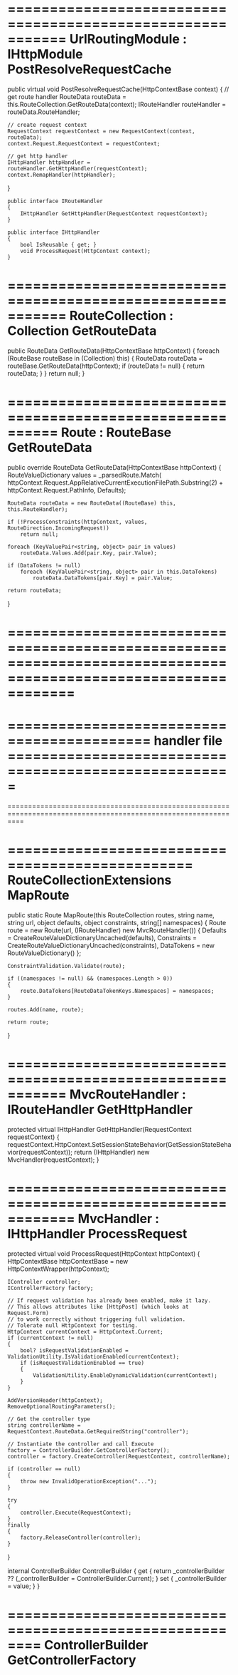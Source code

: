 
===========================================================
UrlRoutingModule : IHttpModule
    PostResolveRequestCache
===========================================================

public virtual void PostResolveRequestCache(HttpContextBase context)
{
    // get route handler
    RouteData routeData = this.RouteCollection.GetRouteData(context);
    IRouteHandler routeHandler = routeData.RouteHandler;
    
    // create request context
    RequestContext requestContext = new RequestContext(context, routeData);
    context.Request.RequestContext = requestContext;
    
    // get http handler
    IHttpHandler httpHandler = routeHandler.GetHttpHandler(requestContext);
    context.RemapHandler(httpHandler);
}

    public interface IRouteHandler
    {
        IHttpHandler GetHttpHandler(RequestContext requestContext);
    }

    public interface IHttpHandler
    {
        bool IsReusable { get; }
        void ProcessRequest(HttpContext context);
    }

===========================================================
RouteCollection : Collection<RouteBase>
    GetRouteData
===========================================================

public RouteData GetRouteData(HttpContextBase httpContext)
{
    foreach (RouteBase routeBase in (Collection<RouteBase>) this)
    {
        RouteData routeData = routeBase.GetRouteData(httpContext);
        if (routeData != null)
        {
            return routeData;
        }
    }
    return null;
}

==========================================================
Route : RouteBase
    GetRouteData
==========================================================

public override RouteData GetRouteData(HttpContextBase httpContext)
{
    RouteValueDictionary values = _parsedRoute.Match(
        httpContext.Request.AppRelativeCurrentExecutionFilePath.Substring(2) + httpContext.Request.PathInfo, 
        Defaults);

    RouteData routeData = new RouteData((RouteBase) this, this.RouteHandler);

    if (!ProcessConstraints(httpContext, values, RouteDirection.IncomingRequest))
        return null;

    foreach (KeyValuePair<string, object> pair in values)
        routeData.Values.Add(pair.Key, pair.Value);

    if (DataTokens != null)
        foreach (KeyValuePair<string, object> pair in this.DataTokens)
            routeData.DataTokens[pair.Key] = pair.Value;

    return routeData;
}

================================================================================================================
================================================================================================================
===========================================  handler file  =====================================================
================================================================================================================
================================================================================================================

================================================
RouteCollectionExtensions
    MapRoute
================================================

public static Route MapRoute(this RouteCollection routes, string name, string url, object defaults, object constraints, string[] namespaces)
{
    Route route = new Route(url, (IRouteHandler) new MvcRouteHandler())
    {
        Defaults = CreateRouteValueDictionaryUncached(defaults),
        Constraints = CreateRouteValueDictionaryUncached(constraints),
        DataTokens = new RouteValueDictionary()
    };

    ConstraintValidation.Validate(route);

    if ((namespaces != null) && (namespaces.Length > 0))
    {
        route.DataTokens[RouteDataTokenKeys.Namespaces] = namespaces;
    }

    routes.Add(name, route);

    return route;
}

===========================================================
MvcRouteHandler : IRouteHandler
    GetHttpHandler
===========================================================

protected virtual IHttpHandler GetHttpHandler(RequestContext requestContext)
{
    requestContext.HttpContext.SetSessionStateBehavior(GetSessionStateBehavior(requestContext));
    return (IHttpHandler) new MvcHandler(requestContext);
}

============================================================
MvcHandler : IHttpHandler
    ProcessRequest
============================================================

protected virtual void ProcessRequest(HttpContext httpContext)
{
    HttpContextBase httpContextBase = new HttpContextWrapper(httpContext);
    
    IController controller;
    IControllerFactory factory;
    
    // If request validation has already been enabled, make it lazy.
    // This allows attributes like [HttpPost] (which looks at Request.Form)
    // to work correctly without triggering full validation.
    // Tolerate null HttpContext for testing.
    HttpContext currentContext = HttpContext.Current;
    if (currentContext != null)
    {
        bool? isRequestValidationEnabled = ValidationUtility.IsValidationEnabled(currentContext);
        if (isRequestValidationEnabled == true)
        {
            ValidationUtility.EnableDynamicValidation(currentContext);
        }
    }

    AddVersionHeader(httpContext);
    RemoveOptionalRoutingParameters();

    // Get the controller type
    string controllerName = RequestContext.RouteData.GetRequiredString("controller");

    // Instantiate the controller and call Execute
    factory = ControllerBuilder.GetControllerFactory();
    controller = factory.CreateController(RequestContext, controllerName);
    
    if (controller == null)
    {
        throw new InvalidOperationException("...");
    }

    try
    {
        controller.Execute(RequestContext);
    }
    finally
    {
        factory.ReleaseController(controller);
    }
}

internal ControllerBuilder ControllerBuilder
{
    get { return _controllerBuilder ?? (_controllerBuilder = ControllerBuilder.Current); }
    set { _controllerBuilder = value; }
}

========================================================
ControllerBuilder
    GetControllerFactory
========================================================
